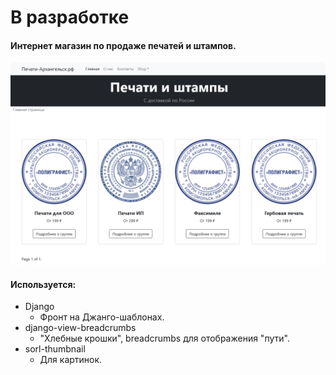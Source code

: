 # В разработке

#### Интернет магазин по продаже печатей и штампов.

![Картинка-Пример](img.png)

#### Используется:

* Django
    * Фронт на Джанго-шаблонах.
* django-view-breadcrumbs
    * "Хлебные крошки", breadcrumbs для отображения "пути".
* sorl-thumbnail
    * Для картинок.